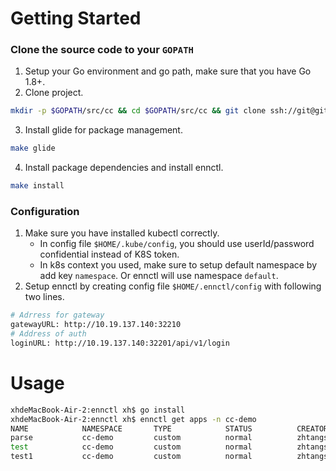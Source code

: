 # Getting Started
### Clone the source code to your `GOPATH`
1. Setup your Go environment and go path, make sure that you have Go 1.8+.
2. Clone project.

```bash
mkdir -p $GOPATH/src/cc && cd $GOPATH/src/cc && git clone ssh://git@gitlab.cloud.enndata.cn:10885/cc/ennctl.git
```

3. Install glide for package management.
```bash
make glide
```

4. Install package dependencies and install ennctl.
```bash
make install
```

### Configuration
1. Make sure you have installed kubectl correctly.
   - In config file `$HOME/.kube/config`, you should use userId/password confidential instead of K8S token.
   - In k8s context you used, make sure to setup default namespace by add key `namespace`. Or ennctl will use namespace `default`.
1. Setup ennctl by creating config file `$HOME/.ennctl/config` with following two lines.

```bash
# Adrress for gateway
gatewayURL: http://10.19.137.140:32210
# Address of auth
loginURL: http://10.19.137.140:32201/api/v1/login
```

# Usage
```bash
xhdeMacBook-Air-2:ennctl xh$ go install
xhdeMacBook-Air-2:ennctl xh$ ennctl get apps -n cc-demo
NAME			NAMESPACE		TYPE			STATUS			CREATOR			AGE
parse			cc-demo			custom			normal			zhtangsh		58d			
test			cc-demo			custom			normal			zhtangsh		49m			
test1			cc-demo			custom			normal			zhtangsh		3d
```

